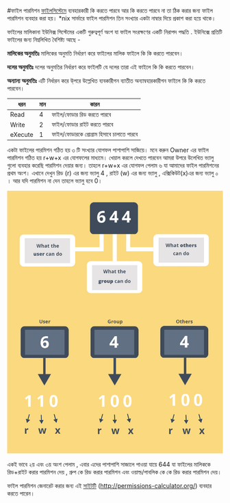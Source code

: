 #ফাইল পারমিশন 
[ফাইলসিস্টেমে](https://en.wikipedia.org/wiki/File_system_permissions) ব্যবহারকারী কি করতে পারবে আর কি করতে পারবে না তা ঠিক করার জন্য ফাইল পারমিশন ব্যবহার করা হয়। *nix সার্ভারে ফাইল পারমিশন তিন সংখ্যার একটা নাম্বার দিয়ে প্রকাশ করা হয়ে থাকে। 

ফাইলের মালিকানা ইউনিক্স সিস্টেমের একটি গুরুত্বপূর্ণ অংশ যা ফাইল সংরক্ষণের একটি নিরাপদ পদ্ধতি . ইউনিক্সে প্রতিটি ফাইলের জন্য নিম্নলিখিত বৈশিষ্ট্য আছে -

**মালিকের অনুমতিঃ**  মালিকের অনুমতি নির্ধারণ করে ফাইলের মালিক ফাইলে কি কি করতে পারবেন।

**দলের অনুমতিঃ** দলের অনুমতির নির্ধারণ করে ফাইলটি যে দলের তারা এই ফাইলে কি কি করতে পারবেন।

**অন্যান্য অনুমতিঃ** এটি নির্ধারন করে উ্পরে উল্লেখিত ব্যবকারীগন ব্যাতীত অন্যান্বহারকারীগন ফাইলে কি কি করতে পারবেন।

| ধরন | মান | কারন |
| -- | -- | -- |
| Read | 4 | ফাইল/ফোডার রিড করতে পারবে |
| Write | 2 | ফাইল/ফোডার রাইট করতে পারবে |
| eXecute | 1 | ফাইল/ফোডারকে প্রোগ্রাম হিসাবে চালাতে পারবে |

একটা ফাইলের পারমিশন গঠিত হয় ৩ টি সংখ্যার যোগফল পাশাপাশি সাজিয়ে। মনে করুন Owner এর ফাইল পারমিশন গঠিত হয় r+w+x এর যোগফলের মাধ্যমে। খেয়াল করলে দেখতে পারবেন আমরা উপরে উলেখিত ভ্যালু গুলো ব্যবহার করেছি পারমিশন দেয়ার জন্য। তাহলে r+w+x এর যোগফল পেলাম ৬ যা আমাদের ফাইল পারমিশনের প্রথম অংশ। এখানে দেখুন রিড (r) এর জন্য ভ্যালু 4 , রাইট (w) এর জন্য ভ্যালু , এক্সিকিউট(x)এর জন্য ভ্যালু ০ । আর যদি পারমিশন না দেন তাহলে ভ্যালু হবে 0।

![](7.jpg)

একই ভাবে ২য় এবং ৩য় অংশ পেলাম , এবার এদের পাশাপাশি সাজালে পাওয়া যায়ে 644 যা ফাইলের মালিককে রিড+রাইট করার পারমিশন দেয় , গ্রুপ কে রিড করার পারমিশন এবং ওয়াল্ড/পাবলিক কে কে রিড করার পারমিশন দেয়।

ফাইল পারমিশন জেনারেট করার জন্য এই [সাইটটি](http://permissions-calculator.org/) (http://permissions-calculator.org/) ব্যবহার করতে পারেন।
